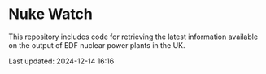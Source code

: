 # Nuke Watch

This repository includes code for retrieving the latest information available on the output of EDF nuclear power plants in the UK.

Last updated: 2024-12-14 16:16